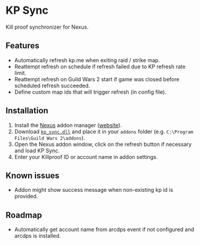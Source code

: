 # KP Sync
Kill proof synchronizer for Nexus.

## Features
- Automatically refresh kp.me when exiting raid / strike map.
- Reattempt refresh on schedule if refresh failed due to KP refresh rate limit.
- Reattempt refresh on Guild Wars 2 start if game was closed before scheduled refresh succeeded.
- Define custom map ids that will trigger refresh (in config file).

## Installation
1. Install the [Nexus](https://github.com/RaidcoreGG/Nexus) addon manager ([website](https://raidcore.gg/Nexus)).
2. Download [`kp_sync.dll`](../../releases/latest) and place it in your `addons` folder (e.g. `C:\Program Files\Guild Wars 2\addons`).
3. Open the Nexus addon window, click on the refresh button if necessary and load KP Sync.
4. Enter your Killproof ID or account name in addon settings.

## Known issues
- Addon might show success message when non-existing kp id is provided.

## Roadmap
- Automatically get account name from arcdps event if not configured and arcdps is installed.